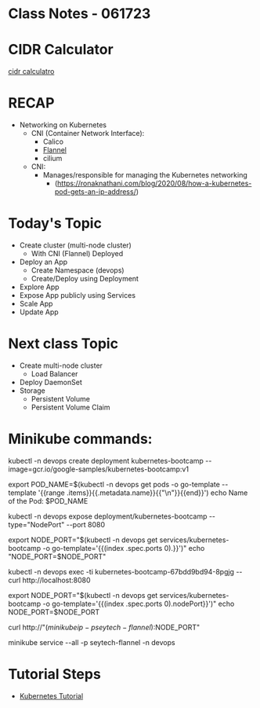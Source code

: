 # Class Notes - 061723

# CIDR Calculator
[cidr calculatro](https://www.davidc.net/sites/default/subnets/subnets.html)

# RECAP
- Networking on Kubernetes
    - CNI (Container Network Interface):
        - Calico
        - [Flannel](https://github.com/kubernetes/minikube/blob/master/pkg/minikube/cni/flannel.yaml)
        - cilium
    - CNI:
        - Manages/responsible for managing the Kubernetes networking
            - (https://ronaknathani.com/blog/2020/08/how-a-kubernetes-pod-gets-an-ip-address/)


# Today's Topic
- Create cluster (multi-node cluster)
    - With CNI (Flannel) Deployed
- Deploy an App
    - Create Namespace (devops)
    - Create/Deploy using Deployment
- Explore App
- Expose App publicly using Services
- Scale App
- Update App

# Next class Topic
- Create multi-node cluster
    - Load Balancer
- Deploy DaemonSet
- Storage
    - Persistent Volume
    - Persistent Volume Claim 


# Minikube commands:

kubectl -n devops create deployment kubernetes-bootcamp --image=gcr.io/google-samples/kubernetes-bootcamp:v1



export POD_NAME=$(kubectl -n devops get pods -o go-template --template '{{range .items}}{{.metadata.name}}{{"\n"}}{{end}}')
echo Name of the Pod: $POD_NAME 

kubectl -n devops expose deployment/kubernetes-bootcamp --type="NodePort" --port 8080

export NODE_PORT="$(kubectl -n devops get services/kubernetes-bootcamp -o go-template='{{(index .spec.ports 0).}}')"
echo "NODE_PORT=$NODE_PORT"

kubectl -n devops exec -ti kubernetes-bootcamp-67bdd9bd94-8pgjg -- curl http://localhost:8080



export NODE_PORT="$(kubectl -n devops get services/kubernetes-bootcamp -o go-template='{{(index .spec.ports 0).nodePort}}')"
echo NODE_PORT=$NODE_PORT

curl http://"$(minikube ip -p seytech-flannel):$NODE_PORT"

minikube service --all -p seytech-flannel -n devops


# Tutorial Steps

- [Kubernetes Tutorial](https://kubernetes.io/docs/tutorials/kubernetes-basics/)
